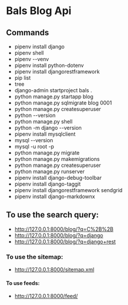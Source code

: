 # Bals Blog Api

## Commands
- pipenv install django
- pipenv shell
- pipenv --venv
- pipenv install python-dotenv
- pipenv install djangorestframework
- pip list
- tree
- django-admin startproject bals .
- python manage.py startapp blog
- python manage.py sqlmigrate blog 0001
- python manage.py createsuperuser
- python --version
- python manage.py shell
- python -m django --version
- pipenv install mysqlclient
- mysql --version
- mysql -u root -p
- python manage.py migrate
- python manage.py makemigrations
- python manage.py createsuperuser
- python manage.py runserver
- pipenv install django-debug-toolbar
- pipenv install django-taggit
- pipenv install djangorestframework sendgrid
- pipenv install django-markdownx

## To use the search query:
* http://127.0.0.1:8000/blog/?q=C%2B%2B
* http://127.0.0.1:8000/blog/?q=django
* http://127.0.0.1:8000/blog/?q=django+rest

### To use the sitemap:
* http://127.0.0.1:8000/sitemap.xml

#### To use feeds:
* http://127.0.0.1:8000/feed/

<!-- TODO: run tests, use gitkraken, use uuid-->
